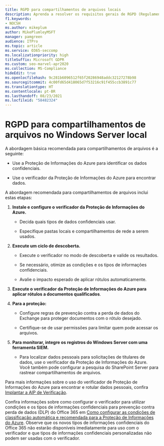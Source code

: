 ```yaml
---
title: RGPD para compartilhamentos de arquivos locais
description: Aprenda a resolver os requisitos gerais de RGPD (Regulamentações Gerais de Proteção de Dados) em compartilhamentos de arquivos locais do Windows Server.
f1.keywords:
- NOCSH
ms.author: mikeplum
author: MikePlumleyMSFT
manager: pamgreen
audience: ITPro
ms.topic: article
ms.service: O365-seccomp
ms.localizationpriority: high
titleSuffix: Microsoft GDPR
ms.custom: seo-marvel-apr2020
ms.collection: MS-Compliance
hideEdit: true
ms.openlocfilehash: 9c281b6096512f65f20286948addc32127278b98
ms.sourcegitcommit: 4c00fd65d418065d7f53216c91f455ccb3891c77
ms.translationtype: HT
ms.contentlocale: pt-BR
ms.lasthandoff: 08/23/2021
ms.locfileid: "58482324"
---
```

# <a name="gdpr-for-on-premises-windows-server-file-shares"></a>RGPD para compartilhamentos de arquivos no Windows Server local

A abordagem básica recomendada para compartilhamentos de arquivos é a seguinte:

-   Use a Proteção de Informações do Azure para identificar os dados confidenciais.

-   Use o verificador da Proteção de Informações do Azure para encontrar dados.

A abordagem recomendada para compartilhamentos de arquivos inclui estas etapas:

1.  **Instale e configure o verificador da Proteção de Informações do Azure.**

    -   Decida quais tipos de dados confidenciais usar.

    -   Especifique pastas locais e compartilhamentos de rede a serem usados.

2.  **Execute um ciclo de descoberta.**

    -   Execute o verificador no modo de descoberta e valide os resultados.

    -   Se necessário, otimize as condições e os tipos de informações confidenciais.

    -   Avalie o impacto esperado de aplicar rótulos automaticamente.

3.  **Execute o verificador da Proteção de Informações do Azure para aplicar rótulos a documentos qualificados**.

4.  **Para a proteção:**

    -   Configure regras de prevenção contra a perda de dados do Exchange para proteger documentos com o rótulo desejado.

    -   Certifique-se de usar permissões para limitar quem pode acessar os arquivos.

5.  **Para monitorar, integre os registros do Windows Server com uma ferramenta SIEM.**

    -   Para localizar dados pessoais para solicitações de titulares de dados, use o verificador da Proteção de Informações do Azure. Você também pode configurar a pesquisa do SharePoint Server para rastrear compartilhamentos de arquivos.

Para mais informações sobre o uso do verificador de Proteção de Informações do Azure para encontrar e rotular dados pessoais, confira [Implantar a AIP de Verificação](/azure/information-protection/deploy-aip-scanner).

Confira informações sobre como configurar o verificador para utilizar condições e os tipos de informações confidenciais para prevenção contra perda de dados (DLP) do Office 365 em [Como configurar as condições de classificação automática e recomendada para a Proteção de Informações do Azure](/information-protection/deploy-use/configure-policy-classification). Observe que os novos tipos de informações confidenciais do Office 365 não estarão disponíveis imediatamente para uso com o verificador e que tipos de informações confidenciais personalizadas não podem ser usadas com o verificador.
